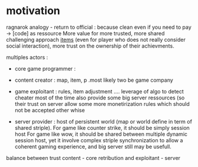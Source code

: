 
# motivation

  ragnarok analogy - return to official : because clean even if you need to pay -> [code] as ressource
  More value for more trusted, more shared challenging approach [items](./item.md) (even for player who does not really consider social interaction), more trust on the ownership of their achievments.

multiples actors :

- core game programmer : 

- content creator : map, item, p .most likely two be game company

- game exploitant : rules, item adjustment .... leverage of algo to detect cheater
  most of the time also provide some big server ressources (so their trust on server allow some more monetirization rules which should not be accepted other whise

- server provider : host of persistent world (map or world define in term of shared striple).
  For game like counter strike, it should be simply session host
  For game like wow, it should be shared between multiple dynamic session host, yet it involve complex striple synchronization to allow a coherent gaming experience, and big server still may be usefull.


balance between trust content - core retribution and exploitant - server 





